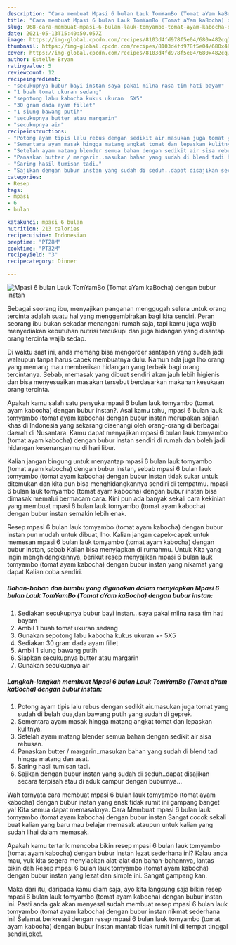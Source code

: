 ```yaml
---
description: "Cara membuat Mpasi 6 bulan Lauk TomYamBo (Tomat aYam kaBocha) dengan bubur instan Sederhana dan Mudah Dibuat"
title: "Cara membuat Mpasi 6 bulan Lauk TomYamBo (Tomat aYam kaBocha) dengan bubur instan Sederhana dan Mudah Dibuat"
slug: 968-cara-membuat-mpasi-6-bulan-lauk-tomyambo-tomat-ayam-kabocha-dengan-bubur-instan-sederhana-dan-mudah-dibuat
date: 2021-05-13T15:40:50.057Z
image: https://img-global.cpcdn.com/recipes/8103d4fd978f5e04/680x482cq70/mpasi-6-bulan-lauk-tomyambo-tomat-ayam-kabocha-dengan-bubur-instan-foto-resep-utama.jpg
thumbnail: https://img-global.cpcdn.com/recipes/8103d4fd978f5e04/680x482cq70/mpasi-6-bulan-lauk-tomyambo-tomat-ayam-kabocha-dengan-bubur-instan-foto-resep-utama.jpg
cover: https://img-global.cpcdn.com/recipes/8103d4fd978f5e04/680x482cq70/mpasi-6-bulan-lauk-tomyambo-tomat-ayam-kabocha-dengan-bubur-instan-foto-resep-utama.jpg
author: Estelle Bryan
ratingvalue: 5
reviewcount: 12
recipeingredient:
- "secukupnya bubur bayi instan saya pakai milna rasa tim hati bayam"
- "1 buah tomat ukuran sedang"
- "sepotong labu kabocha kukus ukuran  5X5"
- "30 gram dada ayam fillet"
- "1 siung bawang putih"
- "secukupnya butter atau margarin"
- "secukupnya air"
recipeinstructions:
- "Potong ayam tipis lalu rebus dengan sedikit air.masukan juga tomat yang sudah di belah dua,dan bawang putih yang sudah di geprek."
- "Sementara ayam masak hingga matang angkat tomat dan lepaskan kulitnya."
- "Setelah ayam matang blender semua bahan dengan sedikit air sisa rebusan."
- "Panaskan butter / margarin..masukan bahan yang sudah di blend tadi hingga matang dan asat."
- "Saring hasil tumisan tadi."
- "Sajikan dengan bubur instan yang sudah di seduh..dapat disajikan secara terpisah atau di aduk campur dengan buburnya..."
categories:
- Resep
tags:
- mpasi
- 6
- bulan

katakunci: mpasi 6 bulan 
nutrition: 213 calories
recipecuisine: Indonesian
preptime: "PT28M"
cooktime: "PT32M"
recipeyield: "3"
recipecategory: Dinner

---
```



![Mpasi 6 bulan Lauk TomYamBo (Tomat aYam kaBocha) dengan bubur instan](https://img-global.cpcdn.com/recipes/8103d4fd978f5e04/680x482cq70/mpasi-6-bulan-lauk-tomyambo-tomat-ayam-kabocha-dengan-bubur-instan-foto-resep-utama.jpg)

Sebagai seorang ibu, menyajikan panganan menggugah selera untuk orang tercinta adalah suatu hal yang menggembirakan bagi kita sendiri. Peran seorang ibu bukan sekadar menangani rumah saja, tapi kamu juga wajib menyediakan kebutuhan nutrisi tercukupi dan juga hidangan yang disantap orang tercinta wajib sedap.

Di waktu  saat ini, anda memang bisa mengorder santapan yang sudah jadi walaupun tanpa harus capek membuatnya dulu. Namun ada juga lho orang yang memang mau memberikan hidangan yang terbaik bagi orang tercintanya. Sebab, memasak yang dibuat sendiri akan jauh lebih higienis dan bisa menyesuaikan masakan tersebut berdasarkan makanan kesukaan orang tercinta. 



Apakah kamu salah satu penyuka mpasi 6 bulan lauk tomyambo (tomat ayam kabocha) dengan bubur instan?. Asal kamu tahu, mpasi 6 bulan lauk tomyambo (tomat ayam kabocha) dengan bubur instan merupakan sajian khas di Indonesia yang sekarang disenangi oleh orang-orang di berbagai daerah di Nusantara. Kamu dapat menyajikan mpasi 6 bulan lauk tomyambo (tomat ayam kabocha) dengan bubur instan sendiri di rumah dan boleh jadi hidangan kesenanganmu di hari libur.

Kalian jangan bingung untuk menyantap mpasi 6 bulan lauk tomyambo (tomat ayam kabocha) dengan bubur instan, sebab mpasi 6 bulan lauk tomyambo (tomat ayam kabocha) dengan bubur instan tidak sukar untuk ditemukan dan kita pun bisa menghidangkannya sendiri di tempatmu. mpasi 6 bulan lauk tomyambo (tomat ayam kabocha) dengan bubur instan bisa dimasak memalui bermacam cara. Kini pun ada banyak sekali cara kekinian yang membuat mpasi 6 bulan lauk tomyambo (tomat ayam kabocha) dengan bubur instan semakin lebih enak.

Resep mpasi 6 bulan lauk tomyambo (tomat ayam kabocha) dengan bubur instan pun mudah untuk dibuat, lho. Kalian jangan capek-capek untuk memesan mpasi 6 bulan lauk tomyambo (tomat ayam kabocha) dengan bubur instan, sebab Kalian bisa menyiapkan di rumahmu. Untuk Kita yang ingin menghidangkannya, berikut resep menyajikan mpasi 6 bulan lauk tomyambo (tomat ayam kabocha) dengan bubur instan yang nikamat yang dapat Kalian coba sendiri.

<!--inarticleads1-->

##### Bahan-bahan dan bumbu yang digunakan dalam menyiapkan Mpasi 6 bulan Lauk TomYamBo (Tomat aYam kaBocha) dengan bubur instan:

1. Sediakan secukupnya bubur bayi instan.. saya pakai milna rasa tim hati bayam
1. Ambil 1 buah tomat ukuran sedang
1. Gunakan sepotong labu kabocha kukus ukuran +- 5X5
1. Sediakan 30 gram dada ayam fillet
1. Ambil 1 siung bawang putih
1. Siapkan secukupnya butter atau margarin
1. Gunakan secukupnya air




<!--inarticleads2-->

##### Langkah-langkah membuat Mpasi 6 bulan Lauk TomYamBo (Tomat aYam kaBocha) dengan bubur instan:

1. Potong ayam tipis lalu rebus dengan sedikit air.masukan juga tomat yang sudah di belah dua,dan bawang putih yang sudah di geprek.
1. Sementara ayam masak hingga matang angkat tomat dan lepaskan kulitnya.
1. Setelah ayam matang blender semua bahan dengan sedikit air sisa rebusan.
1. Panaskan butter / margarin..masukan bahan yang sudah di blend tadi hingga matang dan asat.
1. Saring hasil tumisan tadi.
1. Sajikan dengan bubur instan yang sudah di seduh..dapat disajikan secara terpisah atau di aduk campur dengan buburnya...




Wah ternyata cara membuat mpasi 6 bulan lauk tomyambo (tomat ayam kabocha) dengan bubur instan yang enak tidak rumit ini gampang banget ya! Kita semua dapat memasaknya. Cara Membuat mpasi 6 bulan lauk tomyambo (tomat ayam kabocha) dengan bubur instan Sangat cocok sekali buat kalian yang baru mau belajar memasak ataupun untuk kalian yang sudah lihai dalam memasak.

Apakah kamu tertarik mencoba bikin resep mpasi 6 bulan lauk tomyambo (tomat ayam kabocha) dengan bubur instan lezat sederhana ini? Kalau anda mau, yuk kita segera menyiapkan alat-alat dan bahan-bahannya, lantas bikin deh Resep mpasi 6 bulan lauk tomyambo (tomat ayam kabocha) dengan bubur instan yang lezat dan simple ini. Sangat gampang kan. 

Maka dari itu, daripada kamu diam saja, ayo kita langsung saja bikin resep mpasi 6 bulan lauk tomyambo (tomat ayam kabocha) dengan bubur instan ini. Pasti anda gak akan menyesal sudah membuat resep mpasi 6 bulan lauk tomyambo (tomat ayam kabocha) dengan bubur instan nikmat sederhana ini! Selamat berkreasi dengan resep mpasi 6 bulan lauk tomyambo (tomat ayam kabocha) dengan bubur instan mantab tidak rumit ini di tempat tinggal sendiri,oke!.

